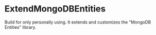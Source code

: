 # ExtendMongoDBEntities
Build for only personally using. It extends and customizes the "MongoDB Entities" library.

